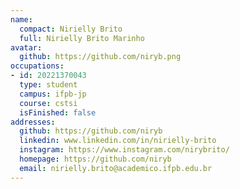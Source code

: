 ```yaml
---
name:
  compact: Nirielly Brito
  full: Nirielly Brito Marinho
avatar: 
  github: https://github.com/niryb.png
occupations:
- id: 20221370043
  type: student
  campus: ifpb-jp
  course: cstsi
  isFinished: false
addresses:
  github: https://github.com/niryb
  linkedin: www.linkedin.com/in/nirielly-brito
  instagram: https://www.instagram.com/nirybrito/
  homepage: https://github.com/niryb
  email: nirielly.brito@academico.ifpb.edu.br
---
```

